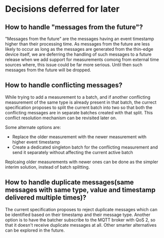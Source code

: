 # Decisions deferred for later

## How to handle "messages from the future"?

"Messages from the future" are the messages having an event timestamp higher than their processing time.
As messages from the future are less likely to occur as long as the messages are generated from the thin-edge device itself,
we are deferring the handling of such messages to a future release when we add support for measurements comong from external time sources where, this issue could be far more serious.
Until then such messages from the future will be dropped.

## How to handle conflicting messages?

While trying to add a measurement to a batch, and if another conflicting measurement of the same type is already present in that batch,
the currect specification proposes to split the current batch into two so that both the conflicting messages are in separate batches created with that split.
This conflict resolution mechanism can be revisited later on.

Some alternate options are:
* Replace the older measurement with the newer measurement with higher event timestamp
* Create a dedicated singleton batch for the conflicting measurement and send it separately without affecting the current active batch

Replcaing older measurements with newer ones can be done as the simpler interim solution, instead of batch splitting.

## How to handle duplicate messages(same messages with same type, value and timestamp delivered multiple times)?

The current specification proposes to reject duplicate messages which can be identified based on their timestamp and their message type.
Another option is to have the batcher subscribe to the MQTT broker with QoS 2, so that it doesn't receive duplicate messages at all.
Other smarter alternatives can be explored in the future.
